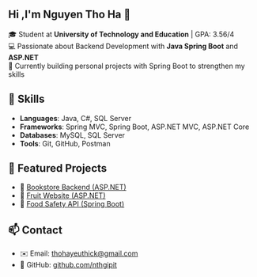 ## Hi ,I'm Nguyen Tho Ha 👋

🎓 Student at **University of Technology and Education** | GPA: 3.56/4  
💻 Passionate about Backend Development with **Java Spring Boot** and **ASP.NET**  
🌱 Currently building personal projects with Spring Boot to strengthen my skills  

## 🚀 Skills  
- **Languages**: Java, C#, SQL Server
- **Frameworks**: Spring MVC, Spring Boot, ASP.NET MVC, ASP.NET Core
- **Databases**: MySQL, SQL Server  
- **Tools**: Git, GitHub, Postman
  
## 📂 Featured Projects  
- 📘 [Bookstore Backend (ASP.NET)](https://github.com/nthgipit/bookstore)
- 📘 [Fruit Website (ASP.NET)](https://github.com/nthagipit/WebFruit)   
- 🍔 [Food Safety API (Spring Boot)](https://github.com/nthgipit/food-delivery-springboot)

## 📫 Contact  
- ✉️ Email: thohayeuthick@gmail.com 
- 🐙 GitHub: [github.com/nthgipit](https://github.com/nthgipit)
